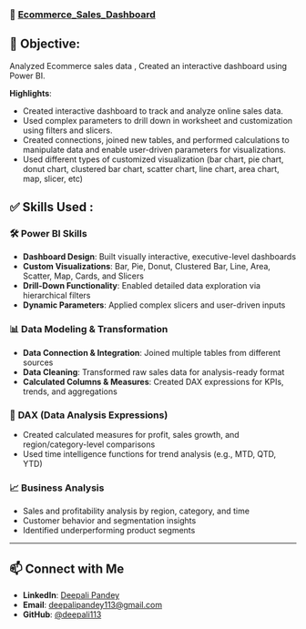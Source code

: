### 🔹 [Ecommerce_Sales_Dashboard](https://github.com/deepali113/Projects/tree/main/P1_Ecommerce_Sales_Dashboard)
## 🎯 **Objective**:
Analyzed Ecommerce sales data , Created an interactive dashboard using Power BI.

**Highlights**:
- Created interactive dashboard to track and analyze online sales data.
- Used complex parameters to drill down in worksheet and customization using filters and slicers.
- Created connections, joined new tables, and performed calculations to manipulate data and enable user-driven parameters for visualizations.
- Used different types of customized visualization (bar chart, pie chart, donut chart, clustered bar chart, scatter chart, line chart, area chart, map, slicer, etc)

## ✅ Skills Used :

### 🛠 **Power BI Skills**
- **Dashboard Design**: Built visually interactive, executive-level dashboards
- **Custom Visualizations**: Bar, Pie, Donut, Clustered Bar, Line, Area, Scatter, Map, Cards, and Slicers
- **Drill-Down Functionality**: Enabled detailed data exploration via hierarchical filters
- **Dynamic Parameters**: Applied complex slicers and user-driven inputs

### 📊 **Data Modeling & Transformation**
- **Data Connection & Integration**: Joined multiple tables from different sources
- **Data Cleaning**: Transformed raw sales data for analysis-ready format
- **Calculated Columns & Measures**: Created DAX expressions for KPIs, trends, and aggregations

### 🧮 **DAX (Data Analysis Expressions)**
- Created calculated measures for profit, sales growth, and region/category-level comparisons
- Used time intelligence functions for trend analysis (e.g., MTD, QTD, YTD)

### 📈 **Business Analysis**
- Sales and profitability analysis by region, category, and time
- Customer behavior and segmentation insights
- Identified underperforming product segments

---
## 📫 Connect with Me

- **LinkedIn**: [Deepali Pandey](https://www.linkedin.com/in/deepali-pandey-7b308b125)
- **Email**: deepalipandey113@gmail.com
- **GitHub**: [@deepali113](https://github.com/deepali113)

